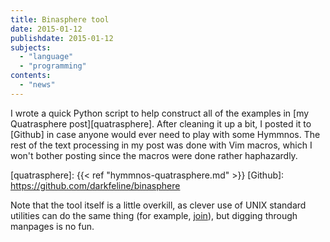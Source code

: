 ```yaml
---
title: Binasphere tool
date: 2015-01-12
publishdate: 2015-01-12
subjects:
  - "language"
  - "programming"
contents:
  - "news"
---
```


I wrote a quick Python script to help construct all of the examples in
[my Quatrasphere post][quatrasphere].  After cleaning it up a bit, I posted it
to [Github] in case anyone would ever need to play with some Hymmnos.  The rest
of the text processing in my post was done with Vim macros, which I won't
bother posting since the macros were done rather haphazardly.

[quatrasphere]: {{< ref "hymmnos-quatrasphere.md" >}}
[Github]: https://github.com/darkfeline/binasphere

Note that the tool itself is a little overkill, as clever use of UNIX standard
utilities can do the same thing (for example, [join]), but digging through
manpages is no fun.

[join]: http://en.wikipedia.org/wiki/Join_(Unix)
